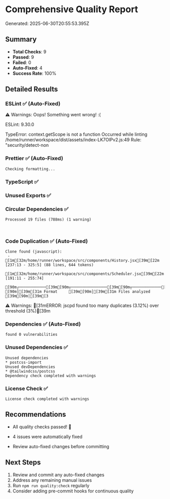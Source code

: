 # Comprehensive Quality Report

Generated: 2025-06-30T20:55:53.395Z

## Summary
- **Total Checks**: 9
- **Passed**: 9
- **Failed**: 0
- **Auto-Fixed**: 4
- **Success Rate**: 100%

## Detailed Results

### ESLint ✅ (Auto-Fixed)

⚠️ Warnings: 
Oops! Something went wrong! :(

ESLint: 9.30.0

TypeError: context.getScope is not a function
Occurred while linting /home/runner/workspace/dist/assets/index-LK7OlPv2.js:49
Rule: "security/detect-non


### Prettier ✅ (Auto-Fixed)
```
Checking formatting...

```


### TypeScript ✅



### Unused Exports ✅



### Circular Dependencies ✅
```
Processed 19 files (788ms) (1 warning)



```


### Code Duplication ✅ (Auto-Fixed)
```
Clone found (javascript):
 - [1m[32m/home/runner/workspace/src/components/History.jsx[39m[22m [237:13 - 325:5] (88 lines, 644 tokens)
   [1m[32m/home/runner/workspace/src/components/Scheduler.jsx[39m[22m [191:11 - 255:74]

[90m┌────────────[39m[90m┬────────────────[39m[90m┬─────────────[39m[90m┬──────────────[39m[90m┬──────────────[39m[90m┬──────────────────[39m[90m┬───────────────────┐[39m
[90m│[39m[31m Format     [39m[90m│[39m[31m Files analyzed [39m[90m│[39m[3
```
⚠️ Warnings: [31mERROR: jscpd found too many duplicates (3.12%) over threshold (3%)[39m



### Dependencies ✅ (Auto-Fixed)
```
found 0 vulnerabilities

```


### Unused Dependencies ✅
```
Unused dependencies
* postcss-import
Unused devDependencies
* @tailwindcss/postcss
Dependency check completed with warnings

```


### License Check ✅
```
License check completed with warnings

```


## Recommendations

- All quality checks passed! 🎉


- 4 issues were automatically fixed
- Review auto-fixed changes before committing


## Next Steps

1. Review and commit any auto-fixed changes
2. Address any remaining manual issues
3. Run `npm run quality:check` regularly
4. Consider adding pre-commit hooks for continuous quality
